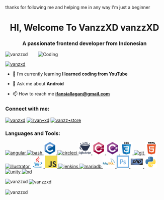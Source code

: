 
<!---
Vanzz•XD/Vanzz•XD is a ✨ special ✨ repository because its `README.md` (this file) appears on your GitHub profile.
You can click the Preview link to take a look at your changes.
--->
thanks for following me and helping me in any way I'm just a beginner 
<h1 align="center">HI, Welcome To VanzzXD vanzzXD</h1>
<h3 align="center">A passionate frontend developer from Indonesian</h3>
<img align="right" alt="Coding" width="400" src="https://www.google.com/search?q=programmer+gif&tbm=isch&ved=2ahUKEwjT04aY1KX4AhUwKbcAHR3yB94Q2-cCegQIABAC&oq=programmer+gif&gs_lcp=ChJtb2JpbGUtZ3dzLXdpei1pbWcQAzIFCAAQgAQyBAgAEB4yBAgAEB4yBAgAEB4yBAgAEB46BAgjECc6BAgAEENQ0AZYqQ9g6RFoAHAAeACAAXmIAbQEkgEDMC41mAEAoAEBwAEB&sclient=mobile-gws-wiz-img&ei=Ja2kYpOtH7DS3LUPneSf8A0&bih=628&biw=360&client=ms-android-oppo&prmd=visn&hl=id#imgrc=2JKeF76tTWe0TM">

<p align="left"> <img src="https://komarev.com/ghpvc/?username=vanzzxd&label=Profile%20views&color=0e75b6&style=flat" alt="vanzzxd" /> </p>
<p align="left"> <a href="https://twitter.com/vanzxd" target="blank"><img src="https://img.shields.io/twitter/follow/vanzxd?logo=twitter&style=for-the-badge" alt="vanzxd" /></a> </p>

- 🌱 I’m currently learning **I learned coding from YouTube**

- 💬 Ask me about **Android**

- 📫 How to reach me **ifansiallagan@gmail.com**

<h3 align="left">Connect with me:</h3>
<p align="left">
<a href="https://twitter.com/vanzxd" target="blank"><img align="center" src="https://raw.githubusercontent.com/rahuldkjain/github-profile-readme-generator/master/src/images/icons/Social/twitter.svg" alt="vanzxd" height="30" width="40" /></a>
<a href="https://fb.com/irvan•xd" target="blank"><img align="center" src="https://raw.githubusercontent.com/rahuldkjain/github-profile-readme-generator/master/src/images/icons/Social/facebook.svg" alt="irvan•xd" height="30" width="40" /></a>
<a href="https://www.youtube.com/c/vanzz•store" target="blank"><img align="center" src="https://raw.githubusercontent.com/rahuldkjain/github-profile-readme-generator/master/src/images/icons/Social/youtube.svg" alt="vanzz•store" height="30" width="40" /></a>
</p>

<h3 align="left">Languages and Tools:</h3>
<p align="left"> <a href="https://angular.io" target="_blank" rel="noreferrer"> <img src="https://angular.io/assets/images/logos/angular/angular.svg" alt="angular" width="40" height="40"/> </a> <a href="https://www.gnu.org/software/bash/" target="_blank" rel="noreferrer"> <img src="https://www.vectorlogo.zone/logos/gnu_bash/gnu_bash-icon.svg" alt="bash" width="40" height="40"/> </a> <a href="https://www.cprogramming.com/" target="_blank" rel="noreferrer"> <img src="https://raw.githubusercontent.com/devicons/devicon/master/icons/c/c-original.svg" alt="c" width="40" height="40"/> </a> <a href="https://circleci.com" target="_blank" rel="noreferrer"> <img src="https://www.vectorlogo.zone/logos/circleci/circleci-icon.svg" alt="circleci" width="40" height="40"/> </a> <a href="https://offeescript.org" target="_blank" rel="noreferrer"> <img src="https://raw.githubusercontent.com/devicons/devicon/master/icons/coffeescript/coffeescript-original-wordmark.svg" alt="coffeescript" width="40" height="40"/> </a> <a href="https://www.w3schools.com/cpp/" target="_blank" rel="noreferrer"> <img src="https://raw.githubusercontent.com/devicons/devicon/master/icons/cplusplus/cplusplus-original.svg" alt="cplusplus" width="40" height="40"/> </a> <a href="https://www.w3schools.com/cs/" target="_blank" rel="noreferrer"> <img src="https://raw.githubusercontent.com/devicons/devicon/master/icons/csharp/csharp-original.svg" alt="csharp" width="40" height="40"/> </a> <a href="https://www.w3schools.com/css/" target="_blank" rel="noreferrer"> <img src="https://raw.githubusercontent.com/devicons/devicon/master/icons/css3/css3-original-wordmark.svg" alt="css3" width="40" height="40"/> </a> <a href="https://git-scm.com/" target="_blank" rel="noreferrer"> <img src="https://www.vectorlogo.zone/logos/git-scm/git-scm-icon.svg" alt="git" width="40" height="40"/> </a> <a href="https://www.w3.org/html/" target="_blank" rel="noreferrer"> <img src="https://raw.githubusercontent.com/devicons/devicon/master/icons/html5/html5-original-wordmark.svg" alt="html5" width="40" height="40"/> </a> <a href="https://www.adobe.com/in/products/illustrator.html" target="_blank" rel="noreferrer"> <img src="https://www.vectorlogo.zone/logos/adobe_illustrator/adobe_illustrator-icon.svg" alt="illustrator" width="40" height="40"/> </a> <a href="https://www.java.com" target="_blank" rel="noreferrer"> <img src="https://raw.githubusercontent.com/devicons/devicon/master/icons/java/java-original.svg" alt="java" width="40" height="40"/> </a> <a href="https://developer.mozilla.org/en-US/docs/Web/JavaScript" target="_blank" rel="noreferrer"> <img src="https://raw.githubusercontent.com/devicons/devicon/master/icons/javascript/javascript-original.svg" alt="javascript" width="40" height="40"/> </a> <a href="https://www.jenkins.io" target="_blank" rel="noreferrer"> <img src="https://www.vectorlogo.zone/logos/jenkins/jenkins-icon.svg" alt="jenkins" width="40" height="40"/> </a> <a href="https://mariadb.org/" target="_blank" rel="noreferrer"> <img src="https://www.vectorlogo.zone/logos/mariadb/mariadb-icon.svg" alt="mariadb" width="40" height="40"/> </a> <a href="https://www.mysql.com/" target="_blank" rel="noreferrer"> <img src="https://raw.githubusercontent.com/devicons/devicon/master/icons/mysql/mysql-original-wordmark.svg" alt="mysql" width="40" height="40"/> </a> <a href="https://www.photoshop.com/en" target="_blank" rel="noreferrer"> <img src="https://raw.githubusercontent.com/devicons/devicon/master/icons/photoshop/photoshop-line.svg" alt="photoshop" width="40" height="40"/> </a> <a href="https://www.php.net" target="_blank" rel="noreferrer"> <img src="https://raw.githubusercontent.com/devicons/devicon/master/icons/php/php-original.svg" alt="php" width="40" height="40"/> </a> <a href="https://www.python.org" target="_blank" rel="noreferrer"> <img src="https://raw.githubusercontent.com/devicons/devicon/master/icons/python/python-original.svg" alt="python" width="40" height="40"/> </a> <a href="https://unity.com/" target="_blank" rel="noreferrer"> <img src="https://www.vectorlogo.zone/logos/unity3d/unity3d-icon.svg" alt="unity" width="40" height="40"/> </a> <a href="https://www.adobe.com/products/xd.html" target="_blank" rel="noreferrer"> <img src="https://cdn.worldvectorlogo.com/logos/adobe-xd.svg" alt="xd" width="40" height="40"/> </a> </p>

<p><img align="left" src="https://github-readme-stats.vercel.app/api/top-langs?username=vanzzxd&show_icons=true&locale=en&layout=compact" alt="vanzzxd" /></p>

<p>&nbsp;<img align="center" src="https://github-readme-stats.vercel.app/api?username=vanzzxd&show_icons=true&locale=en" alt="vanzzxd" /></p>

<p><img align="center" src="https://github-readme-streak-stats.herokuapp.com/?user=vanzzxd&" alt="vanzzxd" /></p>
